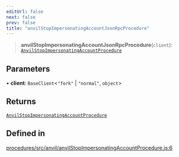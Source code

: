 ```yaml
---
editUrl: false
next: false
prev: false
title: "anvilStopImpersonatingAccountJsonRpcProcedure"
---
```


> **anvilStopImpersonatingAccountJsonRpcProcedure**(`client`): [`AnvilStopImpersonatingAccountProcedure`](/reference/tevm/procedures/type-aliases/anvilstopimpersonatingaccountprocedure/)

## Parameters

• **client**: `BaseClient`\<`"fork"` \| `"normal"`, `object`\>

## Returns

[`AnvilStopImpersonatingAccountProcedure`](/reference/tevm/procedures/type-aliases/anvilstopimpersonatingaccountprocedure/)

## Defined in

[procedures/src/anvil/anvilStopImpersonatingAccountProcedure.js:6](https://github.com/evmts/tevm-monorepo/blob/main/packages/procedures/src/anvil/anvilStopImpersonatingAccountProcedure.js#L6)
